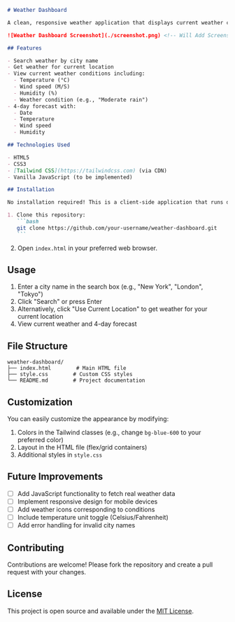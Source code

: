 ````markdown
# Weather Dashboard

A clean, responsive weather application that displays current weather conditions and a 4-day forecast for any city.

![Weather Dashboard Screenshot](./screenshot.png) <!-- Will Add Screenshot Later -->

## Features

- Search weather by city name
- Get weather for current location
- View current weather conditions including:
  - Temperature (°C)
  - Wind speed (M/S)
  - Humidity (%)
  - Weather condition (e.g., "Moderate rain")
- 4-day forecast with:
  - Date
  - Temperature
  - Wind speed
  - Humidity

## Technologies Used

- HTML5
- CSS3
- [Tailwind CSS](https://tailwindcss.com) (via CDN)
- Vanilla JavaScript (to be implemented)

## Installation

No installation required! This is a client-side application that runs directly in the browser.

1. Clone this repository:
   ```bash
   git clone https://github.com/your-username/weather-dashboard.git
   ```
````

2. Open `index.html` in your preferred web browser.

## Usage

1. Enter a city name in the search box (e.g., "New York", "London", "Tokyo")
2. Click "Search" or press Enter
3. Alternatively, click "Use Current Location" to get weather for your current location
4. View current weather and 4-day forecast

## File Structure

```
weather-dashboard/
├── index.html        # Main HTML file
├── style.css        # Custom CSS styles
└── README.md        # Project documentation
```

## Customization

You can easily customize the appearance by modifying:

1. Colors in the Tailwind classes (e.g., change `bg-blue-600` to your preferred color)
2. Layout in the HTML file (flex/grid containers)
3. Additional styles in `style.css`

## Future Improvements

- [ ] Add JavaScript functionality to fetch real weather data
- [ ] Implement responsive design for mobile devices
- [ ] Add weather icons corresponding to conditions
- [ ] Include temperature unit toggle (Celsius/Fahrenheit)
- [ ] Add error handling for invalid city names

## Contributing

Contributions are welcome! Please fork the repository and create a pull request with your changes.

## License

This project is open source and available under the [MIT License](./LICENSE).

```

```

